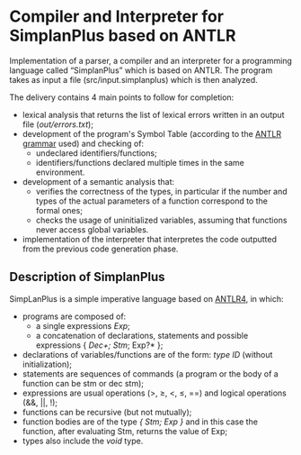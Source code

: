 # Compiler and Interpreter for SimplanPlus based on ANTLR

Implementation of a parser, a compiler and an interpreter for a programming language called “SimplanPlus” which is based on ANTLR. The program takes as input a file (src/input.simplanplus) which is then analyzed.

The delivery contains 4 main points to follow for completion:
- lexical analysis that returns the list of lexical errors written in an output file (*out/errors.txt*);
- development of the program's Symbol Table (according to the [ANTLR grammar](https://github.com/LucaSpadoni/Compiler-and-Interpreter-for-SimplanPlus/blob/main/src/SimpLanPlus.g4) used) and checking of:
    - undeclared identifiers/functions;
    - identifiers/functions declared multiple times in the same environment.
- development of a semantic analysis that:
    - verifies the correctness of the types, in particular if the number and types of the actual parameters of a function correspond to the formal ones;
    - checks the usage of uninitialized variables, assuming that functions never access global variables.
- implementation of the interpreter that interpretes the code outputted from the previous code generation phase.

## Description of SimplanPlus

SimpLanPlus is a simple imperative language based on [ANTLR4](https://github.com/antlr/antlr4), in which:
- programs are composed of:
    - a single expressions *Exp*;
    - a concatenation of declarations, statements and possible expressions { *Dec+; Stm*; Exp?* };
- declarations of variables/functions are of the form: *type ID* (without initialization);
- statements are sequences of commands (a program or the body of a function can be stm or dec stm);
- expressions are usual operations (>, ≥, <, ≤, ==) and logical operations (&&, ||, !); 
- functions can be recursive (but not mutually);
- function bodies are of the type *{ Stm; Exp }* and in this case the function, after evaluating Stm, returns the value of Exp;
- types also include the *void* type.




